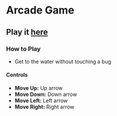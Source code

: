 Arcade Game
===

## Play it [here](http://jorypestorious.com/front-end-web-developer-nanodegree/game)

### How to Play
* Get to the water without touching a bug

#### Controls
* **Move Up:** Up arrow
* **Move Down:** Down arrow
* **Move Left:** Left arrow
* **Move Right:** Right arrow
